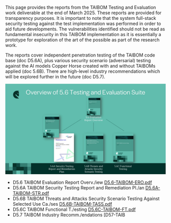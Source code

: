 This page provides the reports from the TAIBOM Testing and Evaluation work deliverable at the end of March 2025. These reports are provided for transparency purposes. It is important to note that the system full-stack security testing against the test implementation was performed in order to aid future developments. The vulnerabilities identified should not be read as fundamental insecurity in this TAIBOM implementation as it is essentially a prototype for exploration of the art of the possible as part of the research work.

 

The reports cover independent penetration testing of the TAIBOM code base (doc D5.6A), plus various security scenario (adversarial) testing against the AI models Copper Horse created with and without TAIBOMs applied (doc 5.6B). There are high-level industry recommendations which will be explored further in the future (doc D5.7).





 



![Overview to TAIBOM testing and evaluation suite](Overview.jpg)











- D5.6 TAIBOM Evaluation Report Overv./iew [D5.6-TAIBOM-ERO.pdf](D5.6-TAIBOM-ERO.pdf)  
- D5.6A TAIBOM Security Testing Report and Remediation Pl./an  [D5.6A-TAIBOM-STR.pdf](D5.6A-TAIBOM-STR.pdf)   
- D5.6B TAIBOM Threats and Attacks Security Scenario Testing Against Selected Use Ca./ses [D5.6B-TAIBOM-TASS.pdf](D5.6B-TAIBOM-TASS.pdf)  
- D5.6C TAIBOM Functional T./esting [D5.6C-TAIBOM-FT.pdf](D5.6C-TAIBOM-FT.pdf)  
- D5.7 TAIBOM Industry Recomm./endations [D57-TAIB